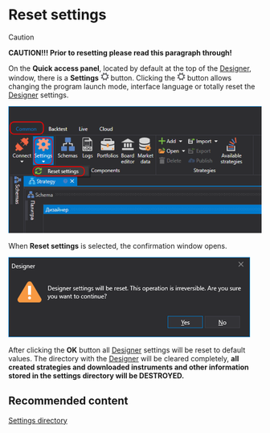 # Reset settings

> [!CAUTION]
> **CAUTION\!\!\! Prior to resetting please read this paragraph through\!**

On the **Quick access panel**, located by default at the top of the [Designer](../../designer.md), window, there is a **Settings** ![Designer The quick access toolbar 02](../../../images/designer_quick_access_toolbar_02.png) button. Clicking the ![Designer The quick access toolbar 02](../../../images/designer_quick_access_toolbar_02.png) button allows changing the program launch mode, interface language or totally reset the [Designer](../../designer.md) settings.

![Designer Reset language settings 00](../../../images/designer_reset_language_settings_00.png)

When **Reset settings** is selected, the confirmation window opens.

![Designer Reset language settings 01](../../../images/designer_reset_language_settings_01.png)

After clicking the **OK** button all [Designer](../../designer.md) settings will be reset to default values. The directory with the [Designer](../../designer.md) will be cleared completely, **all created strategies and downloaded instruments and other information stored in the settings directory will be DESTROYED.**

## Recommended content

[Settings directory](settings_directory.md)
